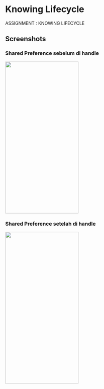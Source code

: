 # Knowing Lifecycle

ASSIGNMENT : KNOWING LIFECYCLE

## Screenshots

### Shared Preference sebelum di handle
<img src="https://github.com/nuryadincjr/Knowing-Lifecycle/blob/main/img/1.gif" width="233" height="483">

### Shared Preference setelah di handle

<img src="https://github.com/nuryadincjr/Knowing-Lifecycle/blob/main/img/2.gif" width="233" height="483">
